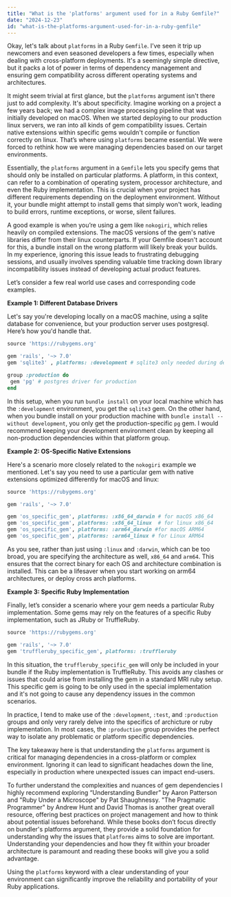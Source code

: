 ```yaml
---
title: "What is the 'platforms' argument used for in a Ruby Gemfile?"
date: "2024-12-23"
id: "what-is-the-platforms-argument-used-for-in-a-ruby-gemfile"
---
```


Okay, let's talk about `platforms` in a Ruby `Gemfile`. I’ve seen it trip up newcomers and even seasoned developers a few times, especially when dealing with cross-platform deployments. It's a seemingly simple directive, but it packs a lot of power in terms of dependency management and ensuring gem compatibility across different operating systems and architectures.

It might seem trivial at first glance, but the `platforms` argument isn't there just to add complexity. It's about specificity. Imagine working on a project a few years back; we had a complex image processing pipeline that was initially developed on macOS. When we started deploying to our production linux servers, we ran into all kinds of gem compatibility issues. Certain native extensions within specific gems wouldn't compile or function correctly on linux. That’s where using `platforms` became essential. We were forced to rethink how we were managing dependencies based on our target environments.

Essentially, the `platforms` argument in a `Gemfile` lets you specify gems that should only be installed on particular platforms. A platform, in this context, can refer to a combination of operating system, processor architecture, and even the Ruby implementation. This is crucial when your project has different requirements depending on the deployment environment. Without it, your bundle might attempt to install gems that simply won't work, leading to build errors, runtime exceptions, or worse, silent failures.

A good example is when you’re using a gem like `nokogiri`, which relies heavily on compiled extensions. The macOS versions of the gem's native libraries differ from their linux counterparts. If your Gemfile doesn't account for this, a bundle install on the wrong platform will likely break your builds. In my experience, ignoring this issue leads to frustrating debugging sessions, and usually involves spending valuable time tracking down library incompatibility issues instead of developing actual product features.

Let’s consider a few real world use cases and corresponding code examples.

**Example 1: Different Database Drivers**

Let's say you're developing locally on a macOS machine, using a sqlite database for convenience, but your production server uses postgresql. Here’s how you'd handle that.

```ruby
source 'https://rubygems.org'

gem 'rails', '~> 7.0'
gem 'sqlite3' , platforms: :development # sqlite3 only needed during development

group :production do
 gem 'pg' # postgres driver for production
end

```

In this setup, when you run `bundle install` on your local machine which has the `:development` environment, you get the `sqlite3` gem. On the other hand, when you bundle install on your production machine with `bundle install --without development`, you only get the production-specific `pg` gem. I would recommend keeping your development environment clean by keeping all non-production dependencies within that platform group.

**Example 2: OS-Specific Native Extensions**

Here's a scenario more closely related to the `nokogiri` example we mentioned. Let's say you need to use a particular gem with native extensions optimized differently for macOS and linux:

```ruby
source 'https://rubygems.org'

gem 'rails', '~> 7.0'

gem 'os_specific_gem', platforms: :x86_64_darwin # for macOS x86_64
gem 'os_specific_gem', platforms: :x86_64_linux  # for linux x86_64
gem 'os_specific_gem', platforms: :arm64_darwin #for macOS ARM64
gem 'os_specific_gem', platforms: :arm64_linux # for Linux ARM64


```

As you see, rather than just using `:linux` and `:darwin`, which can be too broad, you are specifying the architecture as well, `x86_64` and `arm64`. This ensures that the correct binary for each OS and architecture combination is installed. This can be a lifesaver when you start working on arm64 architectures, or deploy cross arch platforms.

**Example 3: Specific Ruby Implementation**

Finally, let’s consider a scenario where your gem needs a particular Ruby implementation. Some gems may rely on the features of a specific Ruby implementation, such as JRuby or TruffleRuby.

```ruby
source 'https://rubygems.org'

gem 'rails', '~> 7.0'
gem 'truffleruby_specific_gem', platforms: :truffleruby

```

In this situation, the `truffleruby_specific_gem` will only be included in your bundle if the Ruby implementation is TruffleRuby. This avoids any clashes or issues that could arise from installing the gem in a standard MRI ruby setup. This specific gem is going to be only used in the special implementation and it's not going to cause any dependency issues in the common scenarios.

In practice, I tend to make use of the `:development`, `:test`, and `:production` groups and only very rarely delve into the specifics of archicture or ruby implementation. In most cases, the `:production` group provides the perfect way to isolate any problematic or platform specific dependencies.

The key takeaway here is that understanding the `platforms` argument is critical for managing dependencies in a cross-platform or complex environment. Ignoring it can lead to significant headaches down the line, especially in production where unexpected issues can impact end-users.

To further understand the complexities and nuances of gem dependencies I highly recommend exploring “Understanding Bundler” by Aaron Patterson and "Ruby Under a Microscope" by Pat Shaughnessy. "The Pragmatic Programmer" by Andrew Hunt and David Thomas is another great overall resource, offering best practices on project management and how to think about potential issues beforehand. While these books don’t focus directly on bundler's platforms argument, they provide a solid foundation for understanding why the issues that `platforms` aims to solve are important. Understanding your dependencies and how they fit within your broader architecture is paramount and reading these books will give you a solid advantage.

Using the `platforms` keyword with a clear understanding of your environment can significantly improve the reliability and portability of your Ruby applications.
